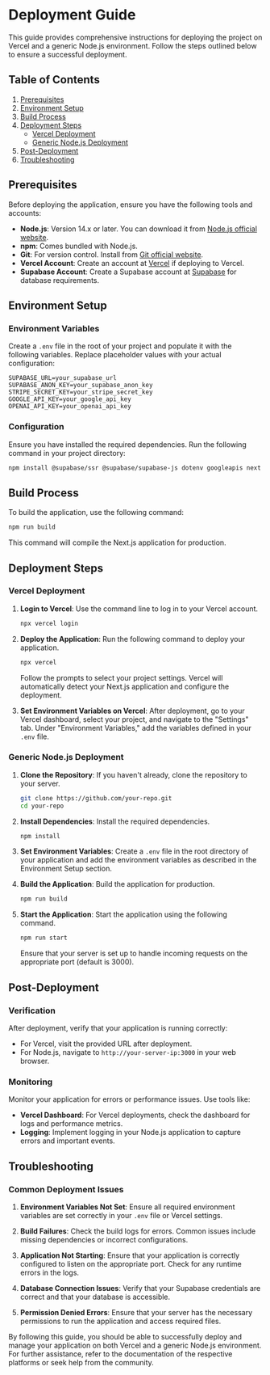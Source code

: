 # Deployment Guide

This guide provides comprehensive instructions for deploying the project on Vercel and a generic Node.js environment. Follow the steps outlined below to ensure a successful deployment.

## Table of Contents

1. [Prerequisites](#prerequisites)
2. [Environment Setup](#environment-setup)
3. [Build Process](#build-process)
4. [Deployment Steps](#deployment-steps)
   - [Vercel Deployment](#vercel-deployment)
   - [Generic Node.js Deployment](#generic-nodejs-deployment)
5. [Post-Deployment](#post-deployment)
6. [Troubleshooting](#troubleshooting)

## Prerequisites

Before deploying the application, ensure you have the following tools and accounts:

- **Node.js**: Version 14.x or later. You can download it from [Node.js official website](https://nodejs.org/).
- **npm**: Comes bundled with Node.js.
- **Git**: For version control. Install from [Git official website](https://git-scm.com/).
- **Vercel Account**: Create an account at [Vercel](https://vercel.com/signup) if deploying to Vercel.
- **Supabase Account**: Create a Supabase account at [Supabase](https://supabase.io/) for database requirements.

## Environment Setup

### Environment Variables

Create a `.env` file in the root of your project and populate it with the following variables. Replace placeholder values with your actual configuration:

```plaintext
SUPABASE_URL=your_supabase_url
SUPABASE_ANON_KEY=your_supabase_anon_key
STRIPE_SECRET_KEY=your_stripe_secret_key
GOOGLE_API_KEY=your_google_api_key
OPENAI_API_KEY=your_openai_api_key
```

### Configuration

Ensure you have installed the required dependencies. Run the following command in your project directory:

```bash
npm install @supabase/ssr @supabase/supabase-js dotenv googleapis next openai react react-dom stripe
```

## Build Process

To build the application, use the following command:

```bash
npm run build
```

This command will compile the Next.js application for production.

## Deployment Steps

### Vercel Deployment

1. **Login to Vercel**: Use the command line to log in to your Vercel account.

   ```bash
   npx vercel login
   ```

2. **Deploy the Application**: Run the following command to deploy your application.

   ```bash
   npx vercel
   ```

   Follow the prompts to select your project settings. Vercel will automatically detect your Next.js application and configure the deployment.

3. **Set Environment Variables on Vercel**: After deployment, go to your Vercel dashboard, select your project, and navigate to the "Settings" tab. Under "Environment Variables," add the variables defined in your `.env` file.

### Generic Node.js Deployment

1. **Clone the Repository**: If you haven't already, clone the repository to your server.

   ```bash
   git clone https://github.com/your-repo.git
   cd your-repo
   ```

2. **Install Dependencies**: Install the required dependencies.

   ```bash
   npm install
   ```

3. **Set Environment Variables**: Create a `.env` file in the root directory of your application and add the environment variables as described in the Environment Setup section.

4. **Build the Application**: Build the application for production.

   ```bash
   npm run build
   ```

5. **Start the Application**: Start the application using the following command.

   ```bash
   npm run start
   ```

   Ensure that your server is set up to handle incoming requests on the appropriate port (default is 3000).

## Post-Deployment

### Verification

After deployment, verify that your application is running correctly:

- For Vercel, visit the provided URL after deployment.
- For Node.js, navigate to `http://your-server-ip:3000` in your web browser.

### Monitoring

Monitor your application for errors or performance issues. Use tools like:

- **Vercel Dashboard**: For Vercel deployments, check the dashboard for logs and performance metrics.
- **Logging**: Implement logging in your Node.js application to capture errors and important events.

## Troubleshooting

### Common Deployment Issues

1. **Environment Variables Not Set**: Ensure all required environment variables are set correctly in your `.env` file or Vercel settings.

2. **Build Failures**: Check the build logs for errors. Common issues include missing dependencies or incorrect configurations.

3. **Application Not Starting**: Ensure that your application is correctly configured to listen on the appropriate port. Check for any runtime errors in the logs.

4. **Database Connection Issues**: Verify that your Supabase credentials are correct and that your database is accessible.

5. **Permission Denied Errors**: Ensure that your server has the necessary permissions to run the application and access required files.

By following this guide, you should be able to successfully deploy and manage your application on both Vercel and a generic Node.js environment. For further assistance, refer to the documentation of the respective platforms or seek help from the community.